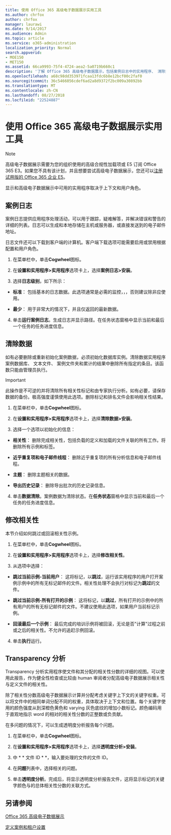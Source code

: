 ```yaml
---
title: 使用 Office 365 高级电子数据展示实用工具
ms.author: chrfox
author: chrfox
manager: laurawi
ms.date: 9/14/2017
ms.audience: Admin
ms.topic: article
ms.service: o365-administration
localization_priority: Normal
search.appverid:
- MOE150
- MET150
ms.assetid: 66ca9993-75f4-4724-aea2-5a0719b660c1
description: '了解 Office 365 高级电子数据展示，包括案例日志中的实用程序、 清除数据、 处理错误、 修改相关性和透明度分析。  '
ms.openlocfilehash: a68c98dd353971fcaa13fdc6b8e12bcf00c2faf0
ms.sourcegitcommit: 36c5466056cdef6ad2a8d9372f2bc009a30892bb
ms.translationtype: MT
ms.contentlocale: zh-CN
ms.lasthandoff: 08/27/2018
ms.locfileid: "22524887"
---
```

# <a name="use-office-365-advanced-ediscovery-utilities"></a>使用 Office 365 高级电子数据展示实用工具

> [!NOTE]
> 高级电子数据展示需要为您的组织使用的高级合规性加载项或 E5 订阅 Office 365 E3。如果您不具有该计划，并且想要尝试高级电子数据展示，您还可以[注册试用版的 Office 365 企业 E5](https://go.microsoft.com/fwlink/p/?LinkID=698279)。 
  
显示和高级电子数据展示中可用的实用程序取决于上下文和用户角色。
  
## <a name="case-log"></a>案例日志

案例日志提供应用程序处理活动，可以用于跟踪，疑难解答，并解决错误和警告的详细的列表。日志可以生成和本地存储在主机或服务器，或直接发送到的电子邮件地址。
  
日志文件还可以下载到客户端的计算机。客户端下载选项可能需要启用或禁用根据配置和用户角色。
  
1. 在菜单栏中，单击**Cogwheel**图标。 
    
2. 在**设置和实用程序\>实用程序**选项卡上，选择**案例日志\>安装**。
    
3. 选择**日志级别**，如下所示： 
    
  - **标准**： 包括基本的日志数据。此选项通常是必需的监控，，，否则建议除非应使用。
    
  - **最少**： 用于非常大的情况下，并且仅返回的最新数据。
    
4. 单击**运行案例日志**。生成日志并显示路径。在任务状态窗格中显示当前和最后一个任务的任务进度信息。
    
## <a name="clear-data"></a>清除数据

如有必要删除或重新初始化案例数据，必须初始化数据库实例。清除数据实用程序案例数据库、 文本文件、 案例文件夹和累计的结果中删除所有指定的条目。该函数只能由管理员执行。
  
> [!IMPORTANT]
> 此操作是不可逆的并将清除所有相关性标记和由专家执行分析。如有必要，请保存数据的备份。极高强度谨慎使用此选项。删除标记和排名文件会影响相关性结果。 
  
1. 在菜单栏中，单击**Cogwheel**图标。 
    
2. 在**设置和实用程序\>实用程序**选项卡上，选择**清除数据\>安装**。
    
3. 选择一个选项以初始化的信息：
    
  - **相关性**： 删除完成相关性，包括负载的定义和加载的文件关联的所有工作。将删除所有示例和标签。
    
  - **近乎重复项和电子邮件线程**： 删除近乎重复项的所有分析信息和电子邮件线程。
    
  - **主题**： 删除主题相关的数据。
    
  - **导出历史记录**： 删除导出批次的历史记录信息。
    
4. 单击**数据清除**。案例数据为清除状态。在**任务状态**窗格中显示当前和最后一个任务的任务进度信息。 
    
## <a name="modify-relevance"></a>修改相关性

本节介绍如何跳过或回滚相关性示例。
  
1. 在菜单栏中，单击**Cogwheel**图标。 
    
2. 在**设置和实用程序\>实用程序**选项卡上，选择**修改相关性**。
    
3. 从选项中选择： 
    
  - **跳过当前示例-当前用户**： 这将标记，以**跳过**，运行该实用程序的用户打开案例示例中的所有无标记邮件的文件。相关性处理不会执行对标记为**跳过**的文件。
    
  - **跳过当前示例-所有打开的示例**： 这将标记，以**跳过**，所有打开的示例中的所有用户的所有无标记邮件的文件。不建议使用此选项，如果用户当前标记示例。
    
  - **回滚最后一个示例**： 最后完成的培训示例将被回滚，无论是否"计算"过程之前或之后的相关性。不允许的追赶示例回滚。
    
4. 单击**执行**运行。 
    
## <a name="transparency-analysis"></a>Transparency 分析

Transparency 分析实用程序使文件和其分配的相关性分数的详细的视图。可以使用此报告，作为健全性检查或比较由 human 审阅者分配高级电子数据展示相关性与定义文件的相关性。 
  
除了相关性分数高级电子数据展示计算并分配考虑关键字上下文的关键字权重。可以将文件中的相同单词分配不同的权重，具体取决于上下文和位置。每个关键字使用的颜色强度从到深橙色黄色和 varying 灰色底纹的增加小数标记。颜色编码用于直观地指示 word 的相对的相关性分数的正整数或负贡献。 
  
在多问题的情况下，可以生成透明度分析报告每个问题。
  
1. 在菜单栏中，单击**Cogwheel**图标。 
    
2. 在**设置和实用程序\>实用程序**选项卡上，选择**透明度分析\>安装**。
    
3. 中 * * 文件 ID * *，输入要处理的文件的文件 ID。
    
4. 在**问题**列表中，选择相关的问题。 
    
5. 单击**透明度分析**。完成后，将显示透明度分析报告文件，这将显示标记的关键字颜色与的总体相关性分数的关联方式。
    
## <a name="see-also"></a>另请参阅

[Office 365 高级电子数据展示](office-365-advanced-ediscovery.md)
  
[定义案例和租户设置](define-case-and-tenant-settings-in-advanced-ediscovery.md)

